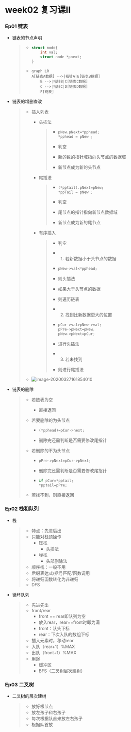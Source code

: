 # week02 复习课Ⅱ

### Ep01 链表

- 链表的节点声明

  > - ```c++
  >   struct node{
  >       int val;
  >       struct node *pnext;
  >   }
  >   ```
  >
  > - ```mermaid
  >   graph LR
  >   A[链表A数据] -->|指针A|B[链表B数据]
  >       B -->|指针B|C[链表C数据]
  >       C -->|指针C|D[链表D数据]
  >       F[链表]
  >   ```

- 链表的增删查改

  > - 插入列表
  >
  >   - 头插法
  >
  >     > - ```c++
  >     >   pNew.pNext=*pphead;
  >     >   *pphead = pNew ;
  >     >   ```
  >     >
  >     > - 判空
  >     >
  >     > - 新的数的指针域指向头节点的数据域
  >     >
  >     > - 新节点成为新的头节点
  >
  >   - 尾插法
  >
  >     > - ```c++
  >     >   (*pptail).pNext=pNew;
  >     >   *ppTail = pNew ;
  >     >   ```
  >     >
  >     > - 判空
  >     >
  >     > - 尾节点的指针指向新节点数据域
  >     >
  >     > - 新节点成为新的尾节点
  >
  >   - 有序插入
  >
  >     > - 判空
  >     >
  >     > - 1. 若新数据小于头节点的数据
  >     >
  >     > - ```c++
  >     >   pNew->val<*pphead;
  >     >   ```
  >     >
  >     > - 则头插法
  >     >
  >     > - 如果大于头节点的数据
  >     >
  >     > - 则遍历链表
  >     >
  >     > - 2. 找到比新数据更大的位置
  >     >
  >     > - ```c++
  >     >   pCur->val>pNew->val;
  >     >   pPre->pNext=pNew;
  >     >   pNew->pNext=pCur;
  >     >   ```
  >     >
  >     > - 进行头插法
  >     >
  >     > - 3. 若未找到
  >     >
  >     > - 则进行尾插法
  >
  > - ![image-20200327161854010](../assess/image-20200327161854010.png)

- 链表的删除

  > - 若链表为空
  >
  >   - 直接返回
  >
  > - 若要删除的为头节点
  >
  >   - ```c++
  >     (*pphead)=pCur->next;
  >     ```
  >
  >   - 删除完还需判断是否需要修改尾指针
  >
  > - 若删除的不为头节点
  >
  >   - ```c++
  >     pPre->pNext=pCur->pNext;
  >     ```
  >
  >   - 删除完还需判断是否需要修改尾指针
  >
  >   - ```c++
  >     if pCur=*pptail;
  >     *pptail=pPre;
  >     ```
  >
  > - 若找不到，则直接返回

### Ep02 栈和队列

- 栈

  > - 特点：先进后出
  > - 只能对栈顶操作
  >   - 压栈
  >     - 头插法
  >   - 弹栈
  >     - 头部删除法
  > - 顺序栈：一般不用
  > - 后缀表达式/括号匹配/函数调用
  > - 将递归函数转化为非递归
  > - DFS

- 循环队列

  > - 先进先出
  > - front/rear
  >   - front == rear即队列为空
  >   - 放入rear，rear==front时即为满
  >   - front：队头下标
  >   - rear：下次入队的数组下标
  > - 插入元素时，移动rear
  > - 入队（rear+1）%MAX
  > - 出队（front+1）%MAX
  > - 用途
  >   - 缓冲区
  >   - BFS（二叉树层次建树）



### Ep03 二叉树

- 二叉树的层次建树

  > - 放好根节点
  > - 放左孩子和右孩子
  > - 每次根据队首来放左右孩子
  > - 根据队首放